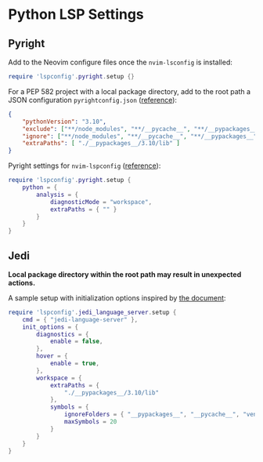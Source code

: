 # Python LSP Settings

## Pyright

Add to the Neovim configure files once the `nvim-lsconfig` is installed:

```lua
require 'lspconfig'.pyright.setup {}
```

For a PEP 582 project with a local package directory, add to the root path a
JSON configuration `pyrightconfig.json`
([reference](https://github.com/microsoft/pyright/blob/main/docs/configuration.md)):

```json
{
    "pythonVersion": "3.10",
    "exclude": ["**/node_modules", "**/__pycache__", "**/__pypackages__"],
    "ignore": ["**/node_modules", "**/__pycache__", "**/__pypackages__"],
    "extraPaths": [ "./__pypackages__/3.10/lib" ]
}
```

Pyright settings for `nvim-lspconfig`
([reference](https://github.com/microsoft/pyright/blob/main/docs/settings.md)):

```lua
require 'lspconfig'.pyright.setup {
    python = {
        analysis = {
            diagnosticMode = "workspace",
            extraPaths = { "" }
        }
    }
}
```

## Jedi

**Local package directory within the root path may result in unexpected
actions.**

A sample setup with initialization options inspired by
[the document](https://github.com/pappasam/jedi-language-server#configuration):

```lua
require 'lspconfig'.jedi_language_server.setup {
    cmd = { "jedi-language-server" },
    init_options = {
        diagnostics = {
            enable = false,
        },
        hover = {
            enable = true,
        },
        workspace = {
            extraPaths = {
                "./__pypackages__/3.10/lib"
            },
            symbols = {
                ignoreFolders = { "__pypackages__", "__pycache__", "venv" },
                maxSymbols = 20
            }
        }
    }
}
```
